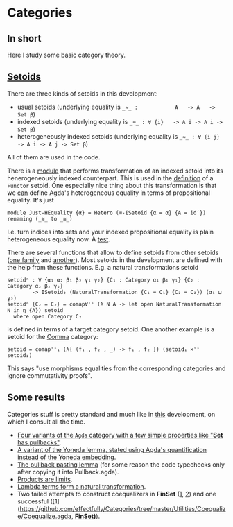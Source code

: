 # Categories

## In short

Here I study some basic category theory.

## [Setoids](https://github.com/effectfully/Categories/blob/master/Setoid/Setoid.agda)

There are three kinds of setoids in this development:

 - usual setoids                   (underlying equality is `_≈_ :            A   -> A   -> Set β`)
 - indexed setoids                 (underlying equality is `_≈_ : ∀ {i}   -> A i -> A i -> Set β`)
 - heterogeneously indexed setoids (underlying equality is `_≈_ : ∀ {i j} -> A i -> A j -> Set β`)

All of them are used in the code.

There is a [module](https://github.com/effectfully/Categories/blob/master/Setoid/Setoid.agda#L131) that performs transformation of an indexed setoid into its henerogeneously indexed counterpart. This is used in the [definition](https://github.com/effectfully/Categories/blob/master/Functor/Functor.agda#L130) of a `Functor` setoid. One especially nice thing about this transformation is that we [can](https://github.com/effectfully/Categories/blob/master/Setoid/Instances.agda#L57) define Agda's heterogeneous equality in terms of propositional equality. It's just

    module Just-HEquality {α} = Hetero (≡-ISetoid {α = α} {A = id′}) renaming (_≋_ to _≅_)

I.e. turn indices into sets and your indexed propositional equality is plain heterogeneous equality now. A [test](https://github.com/effectfully/Categories/blob/master/Setoid/Instances.agda#L83).

There are several functions that allow to define setoids from other setoids ([one family](https://github.com/effectfully/Categories/blob/master/Setoid/Setoid.agda#L69) and [another](https://github.com/effectfully/Categories/blob/master/Setoid/Setoid.agda#L206)). Most setoids in the development are defined with the help from these functions. E.g. a natural transformations setoid

    setoidⁿ : ∀ {α₁ α₂ β₁ β₂ γ₁ γ₂} {C₁ : Category α₁ β₁ γ₁} {C₂ : Category α₂ β₂ γ₂}
            -> ISetoid₂ (NaturalTransformation {C₁ = C₁} {C₂ = C₂}) (α₁ ⊔ γ₂)
    setoidⁿ {C₂ = C₂} = comap∀ⁱˢ (λ N A -> let open NaturalTransformation N in η {A}) setoid
      where open Category C₂

is defined in terms of a target category setoid. One another example is a setoid for the [Comma](https://github.com/effectfully/Categories/blob/master/Categories/Comma.agda#L16) category:

    setoid = comapⁱˢ₁ (λ{ (f₁ , f₂ , _) -> f₁ , f₂ }) (setoid₁ ×ⁱˢ setoid₂)

This says "use morphisms equalities from the corresponding categories and ignore commutativity proofs".

## Some results

Categories stuff is pretty standard and much like in [this](https://github.com/copumpkin/categories) development, on which I consult all the time.

 - [Four variants of the `Agda` category with a few simple properties like "**Set** has pullbacks"](https://github.com/effectfully/Categories/blob/master/Categories/Agda.agda).
 - [A variant of the Yoneda lemma, stated using Agda's quantification instead of the Yoneda embedding](https://github.com/effectfully/Categories/blob/master/Yoneda/Simple.agda).
 - [The pullback pasting lemma](https://github.com/effectfully/Categories/blob/master/Object/Limit/Properties/Pullback.agda) (for some reason the code typechecks only after copying it into Pullback.agda).
 - [Products are limits](https://github.com/effectfully/Categories/blob/master/Object/Limit/Properties/Product.agda).
 - [Lambda terms form a natural transformation](https://github.com/effectfully/Categories/blob/master/STLC/Structures/Term.agda).
 - Two failed attempts to construct coequalizers in **FinSet** ([1](https://github.com/effectfully/Categories/tree/master/Utilities/Coequalize/Eqclasses.agda), [2](https://github.com/effectfully/Categories/tree/master/Utilities/Coequalize/DAG.agda)) and one successful ([1](https://github.com/effectfully/Categories/tree/master/Utilities/Coequalize/Coequalize.agda, **[FinSet](https://github.com/effectfully/Categories/tree/master/Categories/Fins.agda))**).